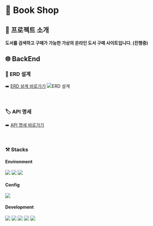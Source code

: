 # 📖 Book Shop

## 📂 프로젝트 소개

**도서를 검색하고 구매가 가능한 가상의 온라인 도서 구매 사이트입니다. (진행중)**
<br/>

## 🌐 BackEnd

### 💾 ERD 설계

➡️ [ERD 설계 바로가기](https://www.notion.so/hongii/Project-2-Book-Shop-ERD-76e6b22f7f8d44769dd70b39a838ef4e)
![ERD 설계](https://github.com/hongii/Book-Shop/assets/93701887/35c45945-5e30-4d90-a8c9-db59894ea4f0)

</br>

### 🏷️ API 명세

➡️ [API 명세 바로가기](https://www.notion.so/hongii/Project-2-Book-Shop-API-cefc6edfc7bd4a19a748a6d1686ec379)

</br>

### ⚒️ Stacks

#### Environment

<img src="https://img.shields.io/badge/visual studio code-007ACC?style=for-the-badge&logo=visualstudiocode&logoColor=white"> <img src="https://img.shields.io/badge/github-181717?style=for-the-badge&logo=github&logoColor=white"> <img src="https://img.shields.io/badge/git-F05032?style=for-the-badge&logo=git&logoColor=white">

#### Config

<img src="https://img.shields.io/badge/npm-CB3837?style=for-the-badge&logo=npm&logoColor=white">

#### Development

<img src="https://img.shields.io/badge/node.js-339933?style=for-the-badge&logo=Node.js&logoColor=white"> <img src="https://img.shields.io/badge/express-000000?style=for-the-badge&logo=express&logoColor=white"> <img src="https://img.shields.io/badge/javascript-F7DF1E?style=for-the-badge&logo=javascript&logoColor=black"> <img src="https://img.shields.io/badge/docker-2496ED?style=for-the-badge&logo=docker&logoColor=white"> <img src="https://img.shields.io/badge/mariadb-003545?style=for-the-badge&logo=mariadb&logoColor=white">
